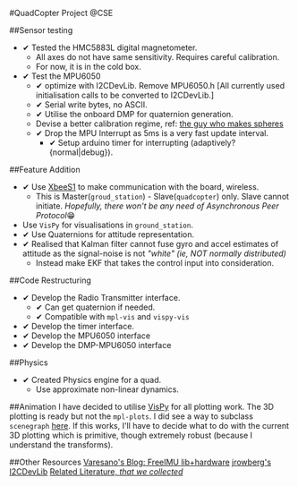 #QuadCopter Project @CSE

##Sensor testing

* ✔ Tested the HMC5883L digital magnetometer.
    - All axes do not have same sensitivity. Requires careful calibration.
    - For now, it is in the cold box.
* ✔ Test the MPU6050
    - ✔ optimize with I2CDevLib. Remove MPU6050.h [All currently used initialisation calls to be converted to I2CDevLib.]
    - ✔ Serial write bytes, no ASCII.
    - ✔ Utilise the onboard DMP for quaternion generation.
    - Devise a better calibration regime, ref: [the guy who makes spheres](http://www.varesano.net/blog/fabio/freeimu-gui-now-making-nice-3d-spheres)
    - ✔ Drop the MPU Interrupt as 5ms is a very fast update interval.
        + ✔ Setup arduino timer for interrupting (adaptively? {normal|debug}).

##Feature Addition

* ✔ Use [XbeeS1](http://www.digi.com/support/productdetail?pid=3430&osvid=0&type=documentation) to make communication with the board, wireless.
  + This is Master(`groud_station`) - Slave(`quadcopter`) only. Slave cannot initiate. *Hopefully, there won't be any need of Asynchronous Peer Protocol*:grin:
* Use `VisPy` for visualisations in `ground_station`.
* ✔ Use Quaternions for attitude representation.
* ✔ Realised that Kalman filter cannot fuse gyro and accel estimates of attitude as the signal-noise is not *"white" (ie, NOT normally distributed)*
    + Instead make EKF that takes the control input into consideration.

##Code Restructuring

* ✔ Develop the Radio Transmitter interface.
    + ✔ Can get quaternion if needed.
    + ✔ Compatible with `mpl-vis` and `vispy-vis`
* ✔ Develop the timer interface.
* ✔ Develop the MPU6050 interface
* ✔ Develop the DMP-MPU6050 interface

##Physics

* ✔ Created Physics engine for a quad.
    - Use approximate non-linear dynamics.

##Animation
I have decided to utilise [VisPy](http://vispy.org/) for all plotting work. The 3D plotting is ready but not the `mpl-plots`. I did see a way to subclass `scenegraph` [here](https://github.com/vispy/vispy/issues/1140). If this works, I'll have to decide what to do with the current 3D plotting which is primitive, though extremely robust (because I understand the transforms).

##Other Resources
[Varesano's Blog: FreeIMU lib+hardware](http://www.varesano.net/projects/hardware/FreeIMU)
[jrowberg's I2CDevLib](https://github.com/jrowberg/i2cdevlib)
[Related Literature, *that we collected*](https://drive.google.com/open?id=0By0rvNg9_qznd2NORDUyVGNTVWM)